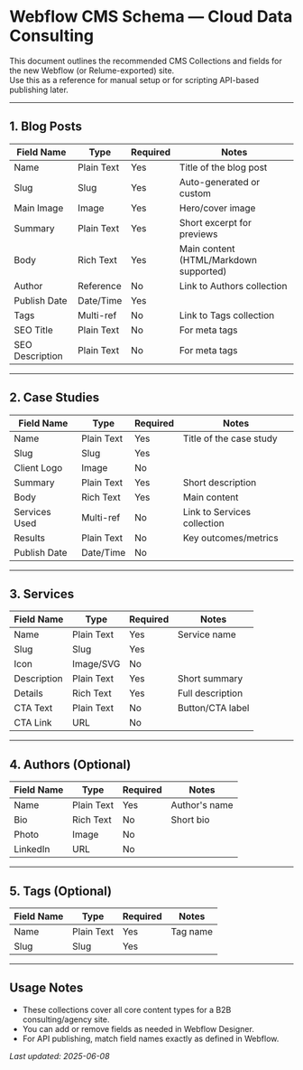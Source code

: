 # Webflow CMS Schema — Cloud Data Consulting

This document outlines the recommended CMS Collections and fields for the new Webflow (or Relume-exported) site.  
Use this as a reference for manual setup or for scripting API-based publishing later.

---

## 1. Blog Posts

| Field Name      | Type        | Required | Notes                                  |
|-----------------|-------------|----------|----------------------------------------|
| Name            | Plain Text  | Yes      | Title of the blog post                 |
| Slug            | Slug        | Yes      | Auto-generated or custom               |
| Main Image      | Image       | Yes      | Hero/cover image                       |
| Summary         | Plain Text  | Yes      | Short excerpt for previews             |
| Body            | Rich Text   | Yes      | Main content (HTML/Markdown supported) |
| Author          | Reference   | No       | Link to Authors collection             |
| Publish Date    | Date/Time   | Yes      |                                        |
| Tags            | Multi-ref   | No       | Link to Tags collection                |
| SEO Title       | Plain Text  | No       | For meta tags                          |
| SEO Description | Plain Text  | No       | For meta tags                          |

---

## 2. Case Studies

| Field Name      | Type        | Required | Notes                                  |
|-----------------|-------------|----------|----------------------------------------|
| Name            | Plain Text  | Yes      | Title of the case study                |
| Slug            | Slug        | Yes      |                                        |
| Client Logo     | Image       | No       |                                        |
| Summary         | Plain Text  | Yes      | Short description                      |
| Body            | Rich Text   | Yes      | Main content                           |
| Services Used   | Multi-ref   | No       | Link to Services collection            |
| Results         | Plain Text  | No       | Key outcomes/metrics                   |
| Publish Date    | Date/Time   | No       |                                        |

---

## 3. Services

| Field Name      | Type        | Required | Notes                                  |
|-----------------|-------------|----------|----------------------------------------|
| Name            | Plain Text  | Yes      | Service name                           |
| Slug            | Slug        | Yes      |                                        |
| Icon            | Image/SVG   | No       |                                        |
| Description     | Plain Text  | Yes      | Short summary                          |
| Details         | Rich Text   | Yes      | Full description                       |
| CTA Text        | Plain Text  | No       | Button/CTA label                       |
| CTA Link        | URL         | No       |                                        |

---

## 4. Authors (Optional)

| Field Name      | Type        | Required | Notes                                  |
|-----------------|-------------|----------|----------------------------------------|
| Name            | Plain Text  | Yes      | Author's name                          |
| Bio             | Rich Text   | No       | Short bio                              |
| Photo           | Image       | No       |                                        |
| LinkedIn        | URL         | No       |                                        |

---

## 5. Tags (Optional)

| Field Name      | Type        | Required | Notes                                  |
|-----------------|-------------|----------|----------------------------------------|
| Name            | Plain Text  | Yes      | Tag name                               |
| Slug            | Slug        | Yes      |                                        |

---

## Usage Notes

- These collections cover all core content types for a B2B consulting/agency site.
- You can add or remove fields as needed in Webflow Designer.
- For API publishing, match field names exactly as defined in Webflow.

_Last updated: 2025-06-08_

